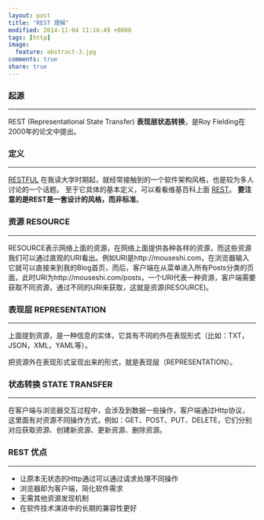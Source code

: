 ```yaml
---
layout: post
title: "REST 理解"
modified: 2014-11-04 11:16:49 +0800
tags: [http]
image:
  feature: abstract-3.jpg
comments: true
share: true
---
```


### 起源
---

REST (Representational State Transfer) **表现层状态转换**，是Roy Fielding在2000年的论文中提出。


### 定义
---

<u>RESTFUL</u> 在我读大学时期起，就经常接触到的一个软件架构风格，也是较为多人讨论的一个话题。
至于它具体的基本定义，可以看看维基百科上面 [REST](https://zh.wikipedia.org/wiki/REST "REST")。
**要注意的是REST是一套设计的风格，而非标准**。


### 资源 RESOURCE
---

RESOURCE表示网络上面的资源，在网络上面提供各种各样的资源，而这些资源我们可以通过直观的URI看出。例如URI是http://mouseshi.com，在浏览器输入它就可以直接来到我的Blog首页，而后，客户端在从菜单进入所有Posts分类的页面，此时URI为http://mouseshi.com/posts，一个URI代表一种资源，客户端需要获取不同资源，通过不同的URI来获取，这就是资源(RESOURCE)。

### 表现层 REPRESENTATION
---

上面提到资源，是一种信息的实体，它具有不同的外在表现形式（比如：TXT，JSON，XML，YAML等）。

把资源外在表现形式呈现出来的形式，就是表现层（REPRESENTATION）。

### 状态转换 STATE TRANSFER
---

在客户端与浏览器交互过程中，会涉及到数据一些操作，客户端通过Http协议，这里面有对资源不同操作方式，例如：GET、POST、PUT、DELETE，它们分别对应获取资源、创建新资源、更新资源、删除资源。

### REST 优点
---

* 让原本无状态的Http通过可以通过请求处理不同操作
* 浏览器即为客户端，简化软件需求
* 无需其他资源发现机制
* 在软件技术演进中的长期的兼容性更好
